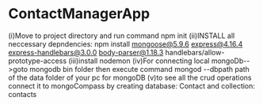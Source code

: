 # ContactManagerApp
(i)Move to project directory and run command npm init
(ii)INSTALL all neccessary depndencies:
  npm install mongoose@5.9.6 express@4.16.4 express-handlebars@3.0.0 body-parser@1.18.3 handlebars/allow-prototype-access
  (iii)install nodemon
  (iv)For connecting local mongoDb-->goto mongodb bin folder
      then execute command mongod --dbpath path of the data folder of your pc for mongoDB
    (v)to see all the crud operations connect it to mongoCompass by creating database: Contact and collection: contacts
